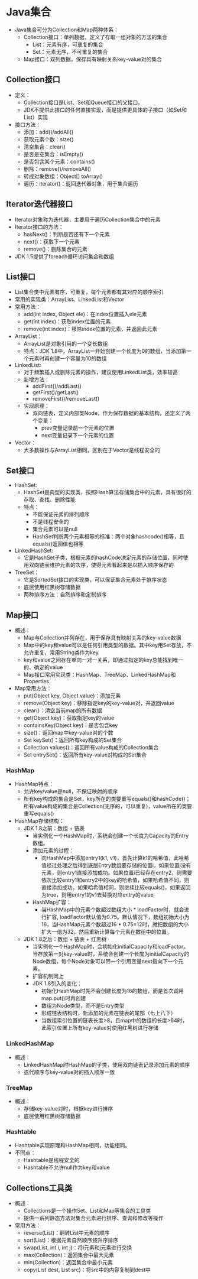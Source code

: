 # Java集合

  - Java集合可分为Collection和Map两种体系：
    - Collection接口：单列数据，定义了存取一组对象的方法的集合
      - List：元素有序，可重复的集合
      - Set：元素无序，不可重复的集合
    - Map接口：双列数据，保存具有映射关系key-value对的集合
    
## Collection接口

  - 定义：
    - Collection接口是List、Set和Queue接口的父接口。
    - JDK不提供此接口的任何直接实现，而是提供更具体的子接口（如Set和List）实现
  - 接口方法：
    - 添加：add()/addAll()
    - 获取元素个数：size()
    - 清空集合：clear()
    - 是否是空集合：isEmpty()
    - 是否包含某个元素：contains()
    - 删除：remove()/removeAll()
    - 转成对象数组：Object[] toArray()
    - 遍历：iterator()：返回迭代器对象，用于集合遍历
    
## Iterator迭代器接口

  - Iterator对象称为迭代器，主要用于遍历Collection集合中的元素
  - Iterator接口的方法：
    - hasNext()：判断是否还有下一个元素
    - next()：获取下一个元素
    - remove()：删除集合的元素
  - JDK 1.5提供了foreach循环访问集合和数组
  
## List接口

  - List集合类中元素有序，可重复，每个元素都有其对应的顺序索引
  - 常用的实现类：ArrayList、LinkedList和Vector
  - 常用方法：
    - add(int index, Object ele)：在index位置插入ele元素
    - get(int index)：获取index位置的元素
    - remove(int index)：移除index位置的元素，并返回此元素
  - ArrayList：
    - ArrayList是对象引用的一个变长数组
    - 特点：JDK 1.8中，ArrayList一开始创建一个长度为0的数组，当添加第一个元素时再创建一个容量为10的数组
  - LinkedList:
    - 对于频繁插入或删除元素的操作，建议使用LinkedList类，效率较高
    - 新增方法：
      - addFirst()/addLast()
      - getFirst()/getLast()
      - removeFirst()/removeLast()
    - 实现原理：
      - 双向链表，定义内部类Node，作为保存数据的基本结构，还定义了两个变量：
        - prev变量记录前一个元素的位置
        - next变量记录下一个元素的位置
  - Vector：
    - 大多数操作与ArrayList相同，区别在于Vector是线程安全的
  
## Set接口

  - HashSet:
    - HashSet是典型的实现类，按照Hash算法存储集合中的元素，具有很好的存取、查找、删除性能
    - 特点：
      - 不能保证元素的排列顺序
      - 不是线程安全的
      - 集合元素可以是null
      - HashSet判断两个元素相等的标准：两个对象hashcode()相等，且equals()返回值也相等
  - LinkedHashSet:
    - 它是HashSet子类，根据元素的hashCode决定元素的存储位置，同时使用双向链表维护元素的次序，使得元素看起来是以插入顺序保存的
  - TreeSet：
    - 它是SortedSet接口的实现类，可以保证集合元素处于排序状态
    - 底层使用红黑树存储数据
    - 两种排序方法：自然排序和定制排序
    
## Map接口

  - 概述：
    - Map与Collection并列存在，用于保存具有映射关系的key-value数据
    - Map中的key和value可以是任何引用类型的数据。其中key用Set存放，不允许重复，常用String类作为key
    - key和value之间存在单向一对一关系，即通过指定的key总能找到唯一的、确定的value
    - Map接口常用实现类：HashMap、TreeMap、LinkedHashMap和Properties
  - Map常用方法：
    - put(Object key, Object value)：添加元素
    - remove(Object key)：移除指定key的key-value对，并返回value
    - clear()：清空当前map的所有数据
    - get(Object key)：获取指定key的value
    - containsKey(Object key)：是否包含key
    - size()：返回map中key-value对的个数
    - Set keySet()：返回所有key构成的Set集合
    - Collection values()：返回所有value构成的Collection集合
    - Set entrySet()：返回所有key-value对构成的Set集合
  
### HashMap

  - HashMap特点：
    - 允许key/value是null，不保证映射的顺序
    - 所有key构成的集合是Set，key所在的类要重写equals()和hashCode()；所有value构成的集合是Collection(无序的，可以重复)，value所在的类要重写equals()
  - HashMap存储结构：
    - JDK 1.8之前：数组 + 链表
      - 当实例化一个HashMap时，系统会创建一个长度为Capacity的Entry数组。
      - 添加元素的过程：
        - 向HashMap中添加entry1(k1, v1)，首先计算k1的哈希值，此哈希值经过处理之后得到底层Entry数组要存储的位置i。如果位置i没有元素，则entry1直接添加成功。如果位置i已经存在entry2，则需要依次比较entry1和entry2中的key的哈希值，如果哈希值不同，则直接添加成功。如果哈希值相同，则继续比较equals()，如果返回为true，则用entry1的v1去替换对应entry的value
      - HashMap扩容：
        - 当HashMap中的元素个数超过数组大小 * loadFactor时，就会进行扩容, loadFactor默认值为0.75。默认情况下，数组初始大小为16，当HashMap元素个数超过16 * 0.75=12时，就把数组的大小扩大一倍为32，然后重新计算每个元素在数组中的位置。
    - JDK 1.8之后：数组 + 链表 + 红黑树
      - 当实例化一个HashMap时，会初始化initialCapacity和loadFactor。当存放第一对key-value时，系统会创建一个长度为initialCapacity的Node数组，每个Node对象可以带一个引用变量next指向下一个元素。
      - 扩容机制同上
      - JDK 1.8引入的变化：
        - 初始化HashMap时先不会创建长度为16的数组，而是首次调用map.put()时再创建
        - 数组为Node类型，而不是Entry类型
        - 形成链表结构时，新添加的元素在链表的尾部（七上八下）
        - 当数组索引位置的链表长度>8，且map中的数组的长度>64时，此索引位置上所有key-value对使用红黑树进行存储
        
### LinkedHashMap

  - 概述：
    - LinkedHashMap时HashMap的子类，使用双向链表记录添加元素的顺序
    - 迭代顺序与key-value对的插入顺序一致

### TreeMap

  - 概述：
    - 存储key-value对时，根据key进行排序
    - 底层使用红黑树存储数据
    
### Hashtable

  - Hashtable实现原理和HashMap相同，功能相同。
  - 不同点：
    - Hashtable是线程安全的
    - Hashtable不允许null作为key和value
    
## Collections工具类

  - 概述：
    - Collections是一个操作Set、List和Map等集合的工具类
    - 提供一系列静态方法对集合元素进行排序、查询和修改等操作
  - 常用方法：
    - reverse(List)：翻转List中元素的顺序
    - sort(List)：根据元素自然顺序按升序排序
    - swap(List, int i, int j)：将i元素和j元素进行交换
    - max(Collection)：返回集合中最大元素
    - min(Collection)：返回集合中最小元素
    - copy(List dest, List src)：将src中的内容复制到dest中
        
      
